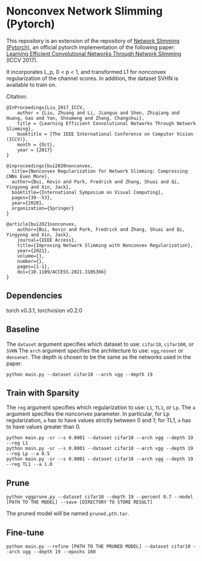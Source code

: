 # Nonconvex Network Slimming (Pytorch)

This repository is an extension of the repository of [Network Slimming (Pytorch)](https://github.com/Eric-mingjie/network-slimming), an official pytorch implementation of the following paper:
[Learning Efficient Convolutional Networks Through Network Slimming](http://openaccess.thecvf.com/content_iccv_2017/html/Liu_Learning_Efficient_Convolutional_ICCV_2017_paper.html) (ICCV 2017).  

It incorporates L_p, 0 < p < 1, and transformed L1 for nonconvex regularization of the channel scores. In addition, the dataset SVHN is available to train on. 

Citation:
```
@InProceedings{Liu_2017_ICCV,
    author = {Liu, Zhuang and Li, Jianguo and Shen, Zhiqiang and Huang, Gao and Yan, Shoumeng and Zhang, Changshui},
    title = {Learning Efficient Convolutional Networks Through Network Slimming},
    booktitle = {The IEEE International Conference on Computer Vision (ICCV)},
    month = {Oct},
    year = {2017}
}

@inproceedings{bui2020nonconvex,
  title={Nonconvex Regularization for Network Slimming: Compressing CNNs Even More},
  author={Bui, Kevin and Park, Fredrick and Zhang, Shuai and Qi, Yingyong and Xin, Jack},
  booktitle={International Symposium on Visual Computing},
  pages={39--53},
  year={2020},
  organization={Springer}
}

@article{bui2021nonconvex,
    author={Bui, Kevin and Park, Fredrick and Zhang, Shuai and Qi, Yingyong and Xin, Jack},
    journal={IEEE Access}, 
    title={Improving Network Slimming with Nonconvex Regularization}, 
    year={2021},
    volume={},
    number={},
    pages={1-1},
    doi={10.1109/ACCESS.2021.3105366}
}
```


## Dependencies
torch v0.3.1, torchvision v0.2.0

## Baseline 

The `dataset` argument specifies which dataset to use: `cifar10`, `cifar100`, or `SVHN` The `arch` argument specifies the architecture to use: `vgg`,`resnet` or
`densenet`. The depth is chosen to be the same as the networks used in the paper.
```shell
python main.py --dataset cifar10 --arch vgg --depth 19
```

## Train with Sparsity

The `reg` argument specifies which regularization to use: `L1`, `TL1`, or `Lp`. The `a` argument specifies the nonconvex parameter. In particular, for Lp regularization, `a` has to have values strictly between 0 and 1; for TL1, `a` has to have values greater than 0.
```shell
python main.py -sr --s 0.0001 --dataset cifar10 --arch vgg --depth 19 --reg L1
python main.py -sr --s 0.0001 --dataset cifar10 --arch vgg --depth 19 --reg Lp --a 0.5
python main.py -sr --s 0.0001 --dataset cifar10 --arch vgg --depth 19 --reg TL1 --a 1.0
```

## Prune

```shell
python vggprune.py --dataset cifar10 --depth 19 --percent 0.7 --model [PATH TO THE MODEL] --save [DIRECTORY TO STORE RESULT]
```
The pruned model will be named `pruned.pth.tar`.

## Fine-tune

```shell
python main.py --refine [PATH TO THE PRUNED MODEL] --dataset cifar10 --arch vgg --depth 19 --epochs 160
```
